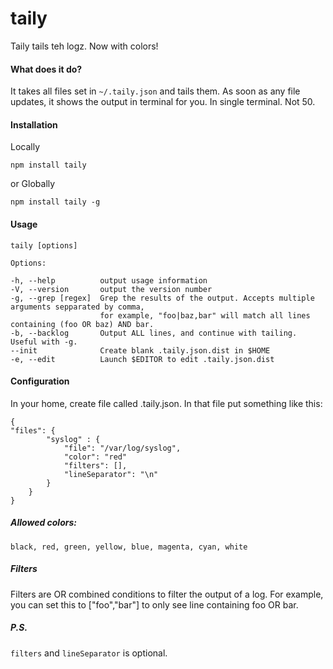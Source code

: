 # taily
Taily tails teh logz. Now with colors!

#### What does it do?

It takes all files set in `~/.taily.json` and tails them. As soon as any file updates, it shows the output in terminal for you. In single terminal. Not 50.

#### Installation

Locally

`npm install taily`

or Globally

`npm install taily -g`

#### Usage

	taily [options]

	Options:

    -h, --help          output usage information
    -V, --version       output the version number
    -g, --grep [regex]  Grep the results of the output. Accepts multiple arguments sepparated by comma, 
						for example, "foo|baz,bar" will match all lines containing (foo OR baz) AND bar.
    -b, --backlog       Output ALL lines, and continue with tailing. Useful with -g.
    --init              Create blank .taily.json.dist in $HOME
    -e, --edit          Launch $EDITOR to edit .taily.json.dist


#### Configuration 

In your home, create file called .taily.json. In that file put something like this:


	{
 	"files": {
			"syslog" : {
        	    "file": "/var/log/syslog",
            	"color": "red"
            	"filters": [],
            	"lineSeparator": "\n"
        	}
		}
	}

##### Allowed colors:

`black, red, green, yellow, blue, magenta, cyan, white`

##### Filters

Filters are OR combined conditions to filter the output of a log. For example, you can set this to ["foo","bar"] to only see line containing foo OR bar. 


##### P.S.

`filters` and `lineSeparator` is optional.